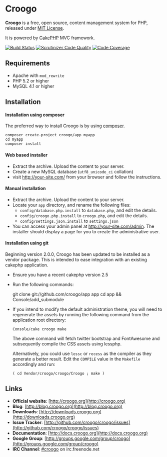 # Croogo

**Croogo** is a free, open source, content management system for PHP, released under [MIT License](http://github.com/croogo/croogo/blob/master/LICENSE.txt).

It is powered by [CakePHP](http://cakephp.org) MVC framework.

[![Build Status](https://secure.travis-ci.org/croogo/croogo.png)](http://travis-ci.org/croogo/croogo)
[![Scrutinizer Code Quality](https://scrutinizer-ci.com/g/croogo/croogo/badges/quality-score.png?s=af82d83fa37e1817f3ff21ad4bf2a320b49b2124)](https://scrutinizer-ci.com/g/croogo/croogo/)
[![Code Coverage](https://scrutinizer-ci.com/g/croogo/croogo/badges/coverage.png?s=261fc6b969dc3e45e05f2f6d1b4728da6d434c2a)](https://scrutinizer-ci.com/g/croogo/croogo/)

## Requirements
  * Apache with `mod_rewrite`
  * PHP 5.2 or higher
  * MySQL 4.1 or higher

## Installation

#### Installation using composer

The preferred way to install Croogo is by using [composer](http::/getcomposer.org).

    composer create-project croogo/app myapp
    cd myapp
    composer install

#### Web based installer

  * Extract the archive. Upload the content to your server.
  * Create a new MySQL database (`utf8_unicode_ci` collation)
  * visit http://your-site.com/ from your browser and follow the instructions.

#### Manual installation

  * Extract the archive. Upload the content to your server.
  * Locate your `app` directory, and rename the following files:
    * `config/database.php.install` to `database.php`, and edit the details.
    * `config/croogo.php.install` to `croogo.php`, and edit the details.
    * `config/settings.json.install` to `settings.json`
  * You can access your admin panel at http://your-site.com/admin. The installer should
    display a page for you to create the administrative user.

#### Installation using git

Beginning version 2.0.0, Croogo has been updated to be installed as a vendor
package. This is intended to ease integration with an existing cakephp
application.

  * Ensure you have a recent cakephp version 2.5
  * Run the following commands:

    git clone git://github.com/croogo/app app
    cd app && Console/add_submodule

  * If you intend to modify the default administration theme, you will need
    to regenerate the assets by running the following command from the
    application root directory:

    `Console/cake croogo make`

    The above command will fetch twitter bootstrap and FontAwesome
    and subsequently compile the CSS assets using lessphp.

    Alternatively, you could use `lessc` or `recess` as the compiler as they
    generate a better result.  Edit the `COMPILE` value in the `Makefile`
    accordingly and run:

    `( cd Vendor/croogo/croogo/Croogo ; make )`

## Links

  * **Official website**: [http://croogo.org](http://croogo.org)
  * **Blog**: [http://blog.croogo.org](http://blog.croogo.org)
  * **Downloads**: [http://downloads.croogo.org](http://downloads.croogo.org)
  * **Issue Tracker**: [http://github.com/croogo/croogo/issues](http://github.com/croogo/croogo/issues)
  * **Documentation**: [http://docs.croogo.org](http://docs.croogo.org)
  * **Google Group**: [http://groups.google.com/group/croogo](http://groups.google.com/group/croogo)
  * **IRC Channel**: [#croogo](irc://irc.freenode.net/croogo) on irc.freenode.net
